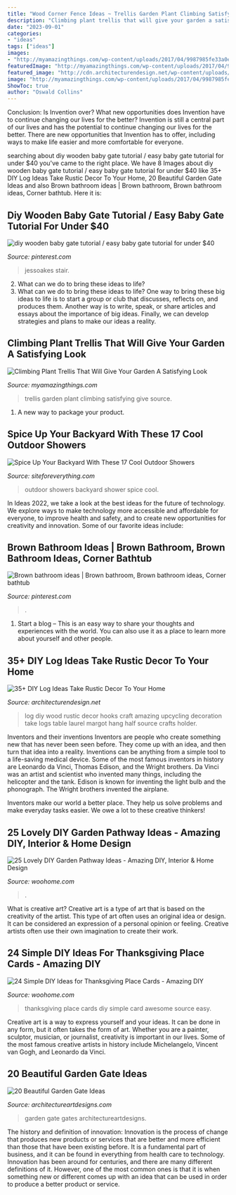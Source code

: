 ```yaml
---
title: "Wood Corner Fence Ideas ~ Trellis Garden Plant Climbing Satisfying Give Source"
description: "Climbing plant trellis that will give your garden a satisfying look"
date: "2023-09-01"
categories:
- "ideas"
tags: ["ideas"]
images:
- "http://myamazingthings.com/wp-content/uploads/2017/04/9987985fe33a0ef266b8a3d5f951009f.jpg"
featuredImage: "http://myamazingthings.com/wp-content/uploads/2017/04/9987985fe33a0ef266b8a3d5f951009f.jpg"
featured_image: "http://cdn.architecturendesign.net/wp-content/uploads/2014/09/22-Hooks-on-a-log.jpg"
image: "http://myamazingthings.com/wp-content/uploads/2017/04/9987985fe33a0ef266b8a3d5f951009f.jpg"
ShowToc: true
author: "Oswald Collins"
---
```



Conclusion: Is Invention over? What new opportunities does Invention have to continue changing our lives for the better?
Invention is still a central part of our lives and has the potential to continue changing our lives for the better. There are new opportunities that Invention has to offer, including ways to make life easier and more comfortable for everyone.

	

		
searching about diy wooden baby gate tutorial / easy baby gate tutorial for under $40 you've came to the right place. We have 8 Images about diy wooden baby gate tutorial / easy baby gate tutorial for under $40 like 35+ DIY Log Ideas Take Rustic Decor To Your Home, 20 Beautiful Garden Gate Ideas and also Brown bathroom ideas | Brown bathroom, Brown bathroom ideas, Corner bathtub. Here it is:
		
    
## Diy Wooden Baby Gate Tutorial / Easy Baby Gate Tutorial For Under $40

<img loading=lazy src="https://i.pinimg.com/736x/ca/49/29/ca4929ee6c8a4a9f32eb7bc539c4d5c2.jpg" onerror="this.onerror=null;this.src='https://tse3.mm.bing.net/th?id=OIP.bBvVj2pdU6UQaUTqgj4h7wHaKX&amp;pid=15.1';" alt="diy wooden baby gate tutorial / easy baby gate tutorial for under $40">

_Source: pinterest.com_

>jessoakes stair. 

	

2. What can we do to bring these ideas to life?
2. What can we do to bring these ideas to life? 
One way to bring these big ideas to life is to start a group or club that discusses, reflects on, and produces them. Another way is to write, speak, or share articles and essays about the importance of big ideas. Finally, we can develop strategies and plans to make our ideas a reality.

    
## Climbing Plant Trellis That Will Give Your Garden A Satisfying Look

<img loading=lazy src="http://myamazingthings.com/wp-content/uploads/2017/04/9987985fe33a0ef266b8a3d5f951009f.jpg" onerror="this.onerror=null;this.src='https://tse3.mm.bing.net/th?id=OIP.jgXdN4DC1vEjZf_2FgdHQQHaLh&amp;pid=15.1';" alt="Climbing Plant Trellis That Will Give Your Garden A Satisfying Look">

_Source: myamazingthings.com_

>trellis garden plant climbing satisfying give source. 

	

1. A new way to package your product.

    
## Spice Up Your Backyard With These 17 Cool Outdoor Showers

<img loading=lazy src="http://siteforeverything.com/wp-content/uploads/2016/04/Outdoor-Shower-4.jpg" onerror="this.onerror=null;this.src='https://tse2.mm.bing.net/th?id=OIP.LsUjfe9jNjIW5-Lsl3LplAHaKM&amp;pid=15.1';" alt="Spice Up Your Backyard With These 17 Cool Outdoor Showers">

_Source: siteforeverything.com_

>outdoor showers backyard shower spice cool. 

	

In Ideas 2022, we take a look at the best ideas for the future of technology. We explore ways to make technology more accessible and affordable for everyone, to improve health and safety, and to create new opportunities for creativity and innovation. Some of our favorite ideas include: 

    
## Brown Bathroom Ideas | Brown Bathroom, Brown Bathroom Ideas, Corner Bathtub

<img loading=lazy src="https://i.pinimg.com/736x/f0/83/cd/f083cdb66023454f6f2e94d6251f21fb.jpg" onerror="this.onerror=null;this.src='https://tse2.mm.bing.net/th?id=OIP.9NR8DCHByKtcGR83jiWgPQHaJ3&amp;pid=15.1';" alt="Brown bathroom ideas | Brown bathroom, Brown bathroom ideas, Corner bathtub">

_Source: pinterest.com_

>. 

	

1. Start a blog – This is an easy way to share your thoughts and experiences with the world. You can also use it as a place to learn more about yourself and other people.

    
## 35+ DIY Log Ideas Take Rustic Decor To Your Home

<img loading=lazy src="http://cdn.architecturendesign.net/wp-content/uploads/2014/09/22-Hooks-on-a-log.jpg" onerror="this.onerror=null;this.src='https://tse3.mm.bing.net/th?id=OIP.V7pIA0b_pu5X98JqS4kIawHaLH&amp;pid=15.1';" alt="35+ DIY Log Ideas Take Rustic Decor To Your Home">

_Source: architecturendesign.net_

>log diy wood rustic decor hooks craft amazing upcycling decoration take logs table laurel margot hang half source crafts holder. 

	

Inventors and their inventions
Inventors are people who create something new that has never been seen before. They come up with an idea, and then turn that idea into a reality. Inventions can be anything from a simple tool to a life-saving medical device.
Some of the most famous inventors in history are Leonardo da Vinci, Thomas Edison, and the Wright brothers. Da Vinci was an artist and scientist who invented many things, including the helicopter and the tank. Edison is known for inventing the light bulb and the phonograph. The Wright brothers invented the airplane.

Inventors make our world a better place. They help us solve problems and make everyday tasks easier. We owe a lot to these creative thinkers!

    
## 25 Lovely DIY Garden Pathway Ideas - Amazing DIY, Interior &amp; Home Design

<img loading=lazy src="https://www.woohome.com/wp-content/uploads/2013/07/25-Lovely-DIY-Garden-Pathway-Ideas-24.jpg" onerror="this.onerror=null;this.src='https://tse4.mm.bing.net/th?id=OIP.d5FqDeewhvs3-kTz2O6aEAHaKK&amp;pid=15.1';" alt="25 Lovely DIY Garden Pathway Ideas - Amazing DIY, Interior &amp; Home Design">

_Source: woohome.com_

>. 

	

What is creative art?
Creative art is a type of art that is based on the creativity of the artist. This type of art often uses an original idea or design. It can be considered an expression of a personal opinion or feeling. Creative artists often use their own imagination to create their work.

    
## 24 Simple DIY Ideas For Thanksgiving Place Cards - Amazing DIY

<img loading=lazy src="http://www.woohome.com/wp-content/uploads/2013/11/DIY-Thanksgiving-Place-Cards-7.jpg" onerror="this.onerror=null;this.src='https://tse4.mm.bing.net/th?id=OIP.YRSTigP2Y_aFhPNcm33yggHaLH&amp;pid=15.1';" alt="24 Simple DIY Ideas for Thanksgiving Place Cards - Amazing DIY">

_Source: woohome.com_

>thanksgiving place cards diy simple card awesome source easy. 

	

Creative art is a way to express yourself and your ideas. It can be done in any form, but it often takes the form of art. Whether you are a painter, sculptor, musician, or journalist, creativity is important in our lives. Some of the most famous creative artists in history include Michelangelo, Vincent van Gogh, and Leonardo da Vinci.

    
## 20 Beautiful Garden Gate Ideas

<img loading=lazy src="https://www.architectureartdesigns.com/wp-content/uploads/2013/03/Gates-ArchitectureArtDesigns-6.jpg" onerror="this.onerror=null;this.src='https://tse3.mm.bing.net/th?id=OIP.SGeevEAtPGw3-zs_8P6foQAAAA&amp;pid=15.1';" alt="20 Beautiful Garden Gate Ideas">

_Source: architectureartdesigns.com_

>garden gate gates architectureartdesigns. 

	

The history and definition of innovation:
Innovation is the process of change that produces new products or services that are better and more efficient than those that have been existing before. It is a fundamental part of business, and it can be found in everything from health care to technology. Innovation has been around for centuries, and there are many different definitions of it. However, one of the most common ones is that it is when something new or different comes up with an idea that can be used in order to produce a better product or service.

